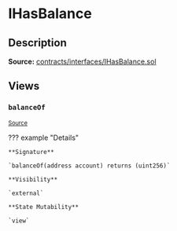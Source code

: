 # IHasBalance

## Description

**Source:** [contracts/interfaces/IHasBalance.sol](https://github.com/Synthetixio/synthetix/tree/v2.29.0-alpha/contracts/interfaces/IHasBalance.sol)

## Views

### `balanceOf`

<sub>[Source](https://github.com/Synthetixio/synthetix/tree/v2.29.0-alpha/contracts/interfaces/IHasBalance.sol#L6)</sub>

??? example "Details"

    **Signature**

    `balanceOf(address account) returns (uint256)`

    **Visibility**

    `external`

    **State Mutability**

    `view`
